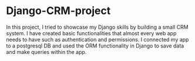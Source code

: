 # Django-CRM-project

In this project, I tried to showcase my Django skills by building a small CRM system. 
I have created basic functionalities that almost every web app needs to have such as authentication and permissions. 
I connected my app to a postgresql DB and used the ORM functionality in Django to save data and make queries within the app.
